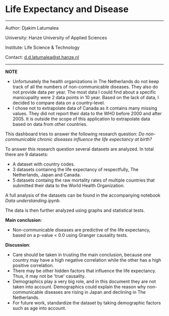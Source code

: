 # Life Expectancy and Disease

-----------------------
Author: Djakim Latumalea

University: Hanze University of Applied Sciences

Institute: Life Science & Technology

Contact: d.d.latumalea@st.hanze.nl

------------------

**NOTE**
- Unfortunately the health organizations in The Netherlands do not keep track of all the numbers of non-communicable diseases.
They also do not provide data per year. The most data I could find about a specific manicupality were 2 data points in 10 year.
Based on the lack of data, I decided to compare data on a country-level.
- I chose not to extrapolate data of Canada as it contains many missing values. They did not report
their data to the WHO before 2000 and after 2005. It is outside the scope of this application to
extrapolate data based on data from other countries.

This dashboard tries to answer the following research question:
*Do non-communicable chronic diseases influence the life expectancy at birth?*

To answer this research question several datasets are analyzed. In total there are 9 datasets:
- A dataset with country codes.
- 3 datasets containng the life expectancy of respectfully, The Netherlands, Japan and Canada.
- 5 datasets containg the raw mortality rates of multiple countries that submitted their data to the World Health Organization.

A full analysis of the datasets can be found in the accompanying notebook *Data understanding.ipynb*.

The data is then further analyzed using graphs and statistical tests.

**Main conclusion**:<br>
- Non-communicable diseases are predictive of the life expectancy, based on a p-value < 0.0 using Granger causality tests.

**Discussion**:<br>
- Care should be taken in trusting the main conclusion, because one country may have a high negative correlation while the other has a high positive correlation.
- There may be other hidden factors that influence the life expectancy. Thus, it may not be 'true' causality.<br>
- Demographics play a very big role, and in this document they are not taken into account. Demographics could explain the reason why non-communicable diseases are rising in Japan and declining in The Netherlands.
- For future work, standardize the dataset by taking demographic factors such as age into account.
